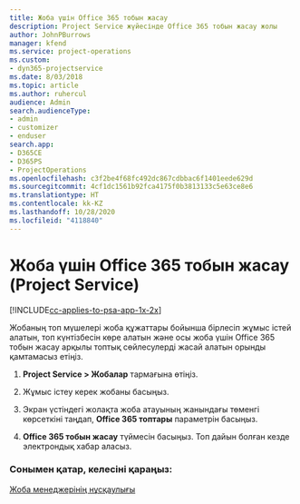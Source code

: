 ```yaml
---
title: Жоба үшін Office 365 тобын жасау
description: Project Service жүйесінде Office 365 тобын жасау жолы
author: JohnPBurrows
manager: kfend
ms.service: project-operations
ms.custom:
- dyn365-projectservice
ms.date: 8/03/2018
ms.topic: article
ms.author: ruhercul
audience: Admin
search.audienceType:
- admin
- customizer
- enduser
search.app:
- D365CE
- D365PS
- ProjectOperations
ms.openlocfilehash: c3f2be4f68fc492dc867cdbbac6f1401eede629d
ms.sourcegitcommit: 4cf1dc1561b92fca4175f0b3813133c5e63ce8e6
ms.translationtype: HT
ms.contentlocale: kk-KZ
ms.lasthandoff: 10/28/2020
ms.locfileid: "4118840"
---
```

# <a name="create-an-office-365-group-for-a-project-project-service"></a>Жоба үшін Office 365 тобын жасау (Project Service)

[!INCLUDE[cc-applies-to-psa-app-1x-2x](../includes/cc-applies-to-psa-app-1x-2x.md)]

Жобаның топ мүшелері жоба құжаттары бойынша бірлесіп жұмыс істей алатын, топ күнтізбесін көре алатын және осы жоба үшін Office 365 тобын жасау арқылы топтық сөйлесулерді жасай алатын орынды қамтамасыз етіңіз.  
  
1.  **Project Service > Жобалар** тармағына өтіңіз.  
  
2.  Жұмыс істеу керек жобаны басыңыз.  
  
3.  Экран үстіндегі жолақта жоба атауының жанындағы төменгі көрсеткіні таңдап, **Office 365 топтары** параметрін басыңыз.  
  
4.  **Office 365 тобын жасау** түймесін басыңыз. Топ дайын болған кезде электрондық хабар аласыз.  
  
### <a name="see-also"></a>Сонымен қатар, келесіні қараңыз:  
 [Жоба менеджерінің нұсқаулығы](../psa/project-manager-guide.md)
